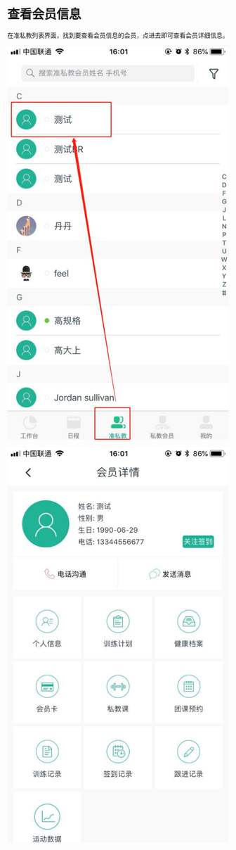 # 查看会员信息

在准私教列表界面，找到要查看会员信息的会员，点进去即可查看会员详细信息。

![](.gitbook/assets/1%20%285%29.jpg)

![](.gitbook/assets/2%20%286%29.jpg)

